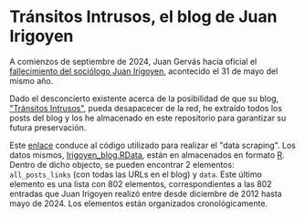 # Tránsitos Intrusos, el blog de Juan Irigoyen

A comienzos de septiembre de 2024, Juan Gervás hacía oficial el [fallecimiento del sociólogo Juan Irigoyen](https://diario16plus.com/sociedad/obituario/murio-juan-irigoyen-profesor-sociologo-marginado-academico-social-bella-persona-mejor-sociologia-salud_501587_102.html), acontecido el 31 de mayo del mismo año.

Dado el desconcierto existente acerca de la posibilidad de que su blog, ["Tránsitos Intrusos"](http://www.juanirigoyen.es/), pueda desapacecer de la red, he extraído todos los posts del blog y los he almacenado en este repositorio para garantizar su futura preservación. 

Este [enlace](https://github.com/joseluisesna/Transitos_intrusos/blob/main/1_Data_retrieval.R) conduce al código utilizado para realizar el "data scraping".
Los datos mismos, [Irigoyen_blog.RData](https://github.com/joseluisesna/Transitos_intrusos/blob/main/Irigoyen_blog.RData), están en almacenados en formato [R](https://www.r-project.org/).
Dentro de dicho objecto, se pueden encontrar 2 elementos: `all_posts_links` (con todas las URLs en el blog) y `data`. 
Este último elemento es una lista con 802 elementos, correspondientes a las 802 entradas que Juan Irigoyen realizó entre desde diciembre de 2012 hasta mayo de 2024. 
Los elementos están organizados cronológicamente.
